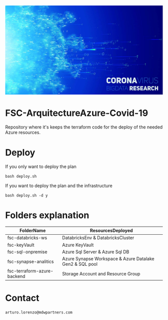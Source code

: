 ![alt text](docs/img.jpg)

# FSC-ArquitectureAzure-Covid-19
Repository where it's keeps the terraform code for the deploy of the needed Azure resources.

# Deploy

If you only want to deploy the plan 

````
bash deploy.sh
````

If you want to deploy the plan and the infrastructure
````
bash deploy.sh -d y
````

# Folders explanation

|FolderName|ResourcesDeployed|
|----------|-----------------|
|fsc-databricks-ws|DatabricksEnv & DatabricksCluster|
|fsc-keyVault|Azure KeyVault|
|fsc-sql-onpremise|Azure Sql Server & Azure Sql DB| (Deprecated)
|fsc-synapse-analitics|Azure Synapse Workspace & Azure Datalake Gen2 & SQL pool|
|fsc-terraform-azure-backend|Storage Account and Resource Group|


# Contact

```arturo.lorenzo@mdwpartners.com```
